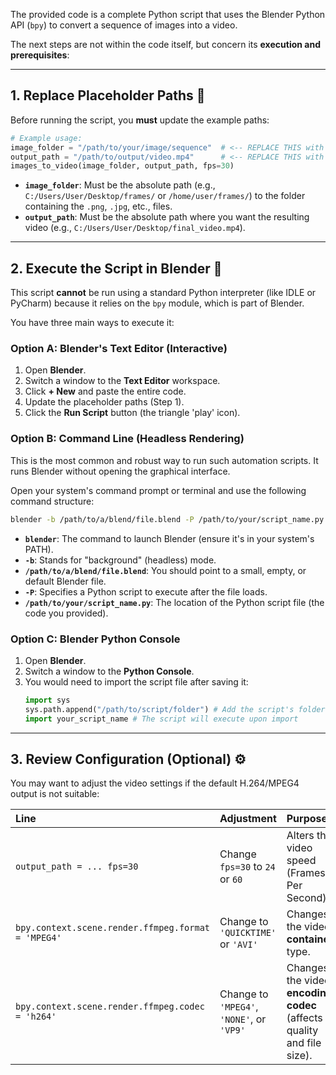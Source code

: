 The provided code is a complete Python script that uses the Blender Python API (`bpy`) to convert a sequence of images into a video.

The next steps are not within the code itself, but concern its **execution and prerequisites**:

-----

## 1\. Replace Placeholder Paths 📁

Before running the script, you **must** update the example paths:

```python
# Example usage:
image_folder = "/path/to/your/image/sequence"  # <-- REPLACE THIS with the actual folder containing your images
output_path = "/path/to/output/video.mp4"      # <-- REPLACE THIS with the desired output location and filename
images_to_video(image_folder, output_path, fps=30)
```

  * **`image_folder`**: Must be the absolute path (e.g., `C:/Users/User/Desktop/frames/` or `/home/user/frames/`) to the folder containing the `.png`, `.jpg`, etc., files.
  * **`output_path`**: Must be the absolute path where you want the resulting video (e.g., `C:/Users/User/Desktop/final_video.mp4`).

-----

## 2\. Execute the Script in Blender 🚀

This script **cannot** be run using a standard Python interpreter (like IDLE or PyCharm) because it relies on the `bpy` module, which is part of Blender.

You have three main ways to execute it:

### Option A: Blender's Text Editor (Interactive)

1.  Open **Blender**.
2.  Switch a window to the **Text Editor** workspace.
3.  Click **+ New** and paste the entire code.
4.  Update the placeholder paths (Step 1).
5.  Click the **Run Script** button (the triangle 'play' icon).

### Option B: Command Line (Headless Rendering)

This is the most common and robust way to run such automation scripts. It runs Blender without opening the graphical interface.

Open your system's command prompt or terminal and use the following command structure:

```bash
blender -b /path/to/a/blend/file.blend -P /path/to/your/script_name.py
```

  * **`blender`**: The command to launch Blender (ensure it's in your system's PATH).
  * **`-b`**: Stands for "background" (headless) mode.
  * **`/path/to/a/blend/file.blend`**: You should point to a small, empty, or default Blender file.
  * **`-P`**: Specifies a Python script to execute after the file loads.
  * **`/path/to/your/script_name.py`**: The location of the Python script file (the code you provided).

### Option C: Blender Python Console

1.  Open **Blender**.
2.  Switch a window to the **Python Console**.
3.  You would need to import the script file after saving it:
    ```python
    import sys
    sys.path.append("/path/to/script/folder") # Add the script's folder to the path
    import your_script_name # The script will execute upon import
    ```

-----

## 3\. Review Configuration (Optional) ⚙️

You may want to adjust the video settings if the default H.264/MPEG4 output is not suitable:

| Line | Adjustment | Purpose |
| :--- | :--- | :--- |
| `output_path = ... fps=30` | Change `fps=30` to `24` or `60` | Alters the video speed (Frames Per Second). |
| `bpy.context.scene.render.ffmpeg.format = 'MPEG4'` | Change to `'QUICKTIME'` or `'AVI'` | Changes the video **container** type. |
| `bpy.context.scene.render.ffmpeg.codec = 'h264'` | Change to `'MPEG4'`, `'NONE'`, or `'VP9'` | Changes the video **encoding codec** (affects quality and file size). |
